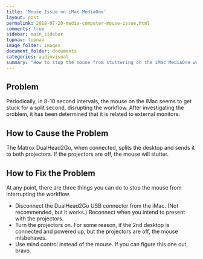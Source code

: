 ```yaml
---
title: 'Mouse Issue on iMac MediaOne'
layout: post
permalink: 2018-07-20-media-computer-mouse-issue.html
comments: true
sidebar: main_sidebar
topnav: topnav
image_folder: images
document_folder: documents
categories: audiovisual
summary: "How to stop the mouse from stuttering on the iMac MediaOne workstation"
---
```


## Problem

Periodically, in 8-10 second intervals, the mouse on the iMac seems to get stuck for a split second, disrupting the workflow.  After investigating the problem, it has been determined that it is related to external monitors.

## How to Cause the Problem

The Matrox DualHead2Go, when connected, splits the desktop and sends it to both projectors.  If the projectors are off, the mouse will stutter.

## How to Fix the Problem

At any point, there are three things you can do to stop the mouse from interrupting the workflow.

- Disconnect the DualHead2Go USB connector from the iMac.  (Not recommended, but it works.) Reconnect when you intend to present with the projectors.
- Turn the projectors on.  For some reason, if the 2nd desktop is connected and powered up, but the projectors are off, the mouse misbehaves.
- Use mind control instead of the mouse.  If you can figure this one out, bravo.